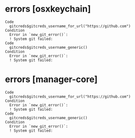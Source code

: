 # errors [osxkeychain]

    Code
      gitcreds$gitcreds_username_for_url("https://github.com")
    Condition
      Error in `new_git_error()`:
      ! System git failed:
    Code
      gitcreds$gitcreds_username_generic()
    Condition
      Error in `new_git_error()`:
      ! System git failed:

# errors [manager-core]

    Code
      gitcreds$gitcreds_username_for_url("https://github.com")
    Condition
      Error in `new_git_error()`:
      ! System git failed:
    Code
      gitcreds$gitcreds_username_generic()
    Condition
      Error in `new_git_error()`:
      ! System git failed:

